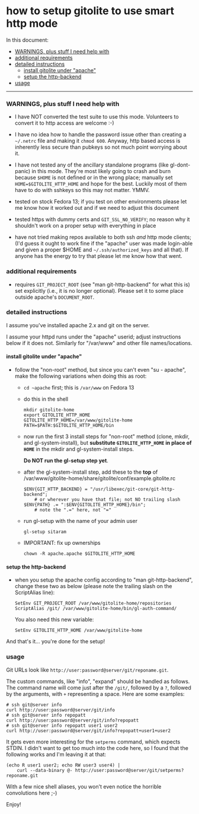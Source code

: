 # how to setup gitolite to use smart http mode

In this document:

  * <a href="#_WARNINGS_plus_stuff_I_need_help_with">WARNINGS, plus stuff I need help with</a>
  * <a href="#_additional_requirements">additional requirements</a>
  * <a href="#_detailed_instructions">detailed instructions</a>
      * <a href="#_install_gitolite_under_apache_">install gitolite under "apache"</a>
      * <a href="#_setup_the_http_backend">setup the http-backend</a>
  * <a href="#_usage">usage</a>

----

<a name="_WARNINGS_plus_stuff_I_need_help_with"></a>

### WARNINGS, plus stuff I need help with

  * I have NOT converted the test suite to use this mode.  Volunteers to
    convert it to http access are welcome :-)

  * I have no idea how to handle the password issue other than creating a
    `~/.netrc` file and making it `chmod 600`.  Anyway, http based access is
    inherently less secure than pubkeys so not much point worrying about it.

  * I have not tested any of the ancillary standalone programs (like
    gl-dont-panic) in this mode.  They're most likely going to crash and burn
    because `$HOME` is not defined or in the wrong place; manually set
    `HOME=$GITOLITE_HTTP_HOME` and hope for the best.  Luckily most of them
    have to do with sshkeys so this may not matter.  YMMV.

  * tested on stock Fedora 13; if you test on other environments please let me
    know how it worked out and if we need to adjust this document

  * tested https with dummy certs and `GIT_SSL_NO_VERIFY`; no reason why it
    shouldn't work on a proper setup with everything in place

  * have not tried making repos available to both ssh *and* http mode clients;
    (I'd guess it ought to work fine if the "apache" user was made login-able
    and given a proper $HOME and `~/.ssh/authorized_keys` and all that).  If
    anyone has the energy to try that please let me know how that went.

<a name="_additional_requirements"></a>

### additional requirements

  * requires `GIT_PROJECT_ROOT` (see "man git-http-backend" for what this is)
    set explicitly (i.e., it is no longer optional).  Please set it to some
    place outside apache's `DOCUMENT_ROOT`.

<a name="_detailed_instructions"></a>

### detailed instructions

I assume you've installed apache 2.x and git on the server.

I assume your httpd runs under the "apache" userid; adjust instructions below
if it does not.  Similarly for "/var/www" and other file names/locations.

<a name="_install_gitolite_under_apache_"></a>

#### install gitolite under "apache"

  * follow the "non-root" method, but since you can't even "su - apache", make
    the following variations when doing this as root:

      * `cd ~apache` first; this is `/var/www` on Fedora 13

      * do this in the shell

            mkdir gitolite-home
            export GITOLITE_HTTP_HOME
            GITOLITE_HTTP_HOME=/var/www/gitolite-home
            PATH=$PATH:$GITOLITE_HTTP_HOME/bin

      * now run the first 3 install steps for "non-root" method (clone, mkdir,
        and gl-system-install), but **substitute `GITOLITE_HTTP_HOME` in place of
        `HOME`** in the mkdir and gl-system-install steps.

        **Do NOT run the gl-setup step yet**.

      * after the gl-system-install step, add these to the **top** of
        /var/www/gitolite-home/share/gitolite/conf/example.gitolite.rc

            $ENV{GIT_HTTP_BACKEND} = "/usr/libexec/git-core/git-http-backend";
                # or wherever you have that file; not NO trailing slash
            $ENV{PATH} .= ":$ENV{GITOLITE_HTTP_HOME}/bin";
                # note the ".=" here, not "="

      * run gl-setup with the name of your admin user

            gl-setup sitaram

      * IMPORTANT: fix up ownerships

            chown -R apache.apache $GITOLITE_HTTP_HOME

<a name="_setup_the_http_backend"></a>

#### setup the http-backend

  * when you setup the apache config according to "man git-http-backend",
    change these two as below (please note the trailing slash on the
    ScriptAlias line):

        SetEnv GIT_PROJECT_ROOT /var/www/gitolite-home/repositories
        ScriptAlias /git/ /var/www/gitolite-home/bin/gl-auth-command/

    You also need this new variable:

        SetEnv GITOLITE_HTTP_HOME /var/www/gitolite-home

And that's it... you're done for the setup!

<a name="_usage"></a>

### usage

Git URLs look like `http://user:password@server/git/reponame.git`.

The custom commands, like "info", "expand" should be handled as follows.  The
command name will come just after the `/git/`, followed by a `?`, followed by
the arguments, with `+` representing a space.  Here are some examples:

    # ssh git@server info
    curl http://user:password@server/git/info
    # ssh git@server info repopatt
    curl http://user:password@server/git/info?repopatt
    # ssh git@server info repopatt user1 user2
    curl http://user:password@server/git/info?repopatt+user1+user2

It gets even more interesting for the `setperms` command, which expects STDIN.
I didn't want to get too much into the code here, so I found that the
following works and I'm leaving it at that:

    (echo R user1 user2; echo RW user3 user4) |
        curl --data-binary @- http://user:password@server/git/setperms?reponame.git

With a few nice shell aliases, you won't even notice the horrible convolutions
here ;-)

Enjoy!
